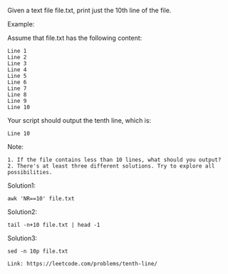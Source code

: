 Given a text file file.txt, print just the 10th line of the file.

Example:

Assume that file.txt has the following content:
```
Line 1
Line 2
Line 3
Line 4
Line 5
Line 6
Line 7
Line 8
Line 9
Line 10
```
Your script should output the tenth line, which is:
```
Line 10
```
Note:
```
1. If the file contains less than 10 lines, what should you output?
2. There's at least three different solutions. Try to explore all possibilities.
```
Solution1:
```
awk 'NR==10' file.txt
```
Solution2:
```
tail -n+10 file.txt | head -1
```
Solution3:
```
sed -n 10p file.txt
```
```
Link: https://leetcode.com/problems/tenth-line/
```
